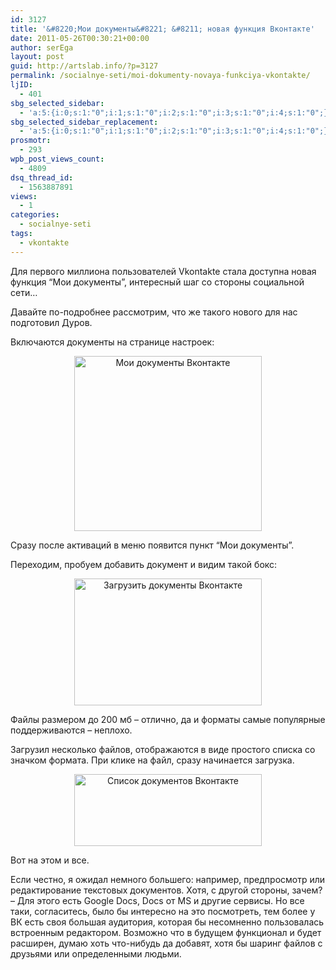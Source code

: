 ```yaml
---
id: 3127
title: '&#8220;Мои документы&#8221; &#8211; новая функция Вконтакте'
date: 2011-05-26T00:30:21+00:00
author: serEga
layout: post
guid: http://artslab.info/?p=3127
permalink: /socialnye-seti/moi-dokumenty-novaya-funkciya-vkontakte/
ljID:
  - 401
sbg_selected_sidebar:
  - 'a:5:{i:0;s:1:"0";i:1;s:1:"0";i:2;s:1:"0";i:3;s:1:"0";i:4;s:1:"0";}'
sbg_selected_sidebar_replacement:
  - 'a:5:{i:0;s:1:"0";i:1;s:1:"0";i:2;s:1:"0";i:3;s:1:"0";i:4;s:1:"0";}'
prosmotr:
  - 293
wpb_post_views_count:
  - 4809
dsq_thread_id:
  - 1563887891
views:
  - 1
categories:
  - socialnye-seti
tags:
  - vkontakte
---
```

Для первого миллиона пользователей Vkontakte стала доступна новая функция &#8220;Мои документы&#8221;, интересный шаг со стороны социальной сети&#8230;

Давайте по-подробнее рассмотрим, что же такого нового для нас подготовил Дуров.

Включаются документы на странице настроек:



<center>
  <a href="{{site.img_cdn}}/dokumenti_vkonakte.jpg"><img src="{{site.img_cdn}}/dokumenti_vkonakte-300x280.jpg" alt="Мои документы Вконтакте" title="dokumenti_vkonakte" width="300" height="280" class="alignnone size-medium wp-image-3128" srcset="{{site.img_cdn}}/dokumenti_vkonakte-300x280.jpg 300w, {{site.img_cdn}}/dokumenti_vkonakte.jpg 470w" sizes="(max-width: 300px) 100vw, 300px" /></a>
</center>

<!--more-->

Сразу после активаций в меню появится пункт &#8220;Мои документы&#8221;.

Переходим, пробуем добавить документ и видим такой бокс:

<center>
  <a href="{{site.img_cdn}}/dokumenti_vkonakte2.jpg"><img src="{{site.img_cdn}}/dokumenti_vkonakte2-300x203.jpg" alt="Загрузить документы Вконтакте" title="dokumenti_vkonakte2" width="300" height="203" class="alignnone size-medium wp-image-3129" /></a>
</center>

Файлы размером до 200 мб &#8211; отлично, да и форматы самые популярные поддерживаются &#8211; неплохо.

Загрузил несколько файлов, отображаются в виде простого списка со значком формата. При клике на файл, сразу начинается загрузка.

<center>
  <a href="{{site.img_cdn}}/dokumenti_vkonakte3.jpg"><img src="{{site.img_cdn}}/dokumenti_vkonakte3-300x115.jpg" alt="Список документов Вконтакте" title="dokumenti_vkonakte3" width="300" height="115" class="alignnone size-medium wp-image-3130" srcset="{{site.img_cdn}}/dokumenti_vkonakte3-300x115.jpg 300w, {{site.img_cdn}}/dokumenti_vkonakte3.jpg 635w" sizes="(max-width: 300px) 100vw, 300px" /></a>
</center>

Вот на этом и все.

Если честно, я ожидал немного большего: например, предпросмотр или редактирование текстовых документов. Хотя, с другой стороны, зачем? &#8211; Для этого есть Google Docs, Docs от MS и другие сервисы. Но все таки, согласитесь, было бы интересно на это посмотреть, тем более у ВК есть своя большая аудитория, которая бы несомненно пользовалась встроенным редактором. Возможно что в будущем функционал и будет расширен, думаю хоть что-нибудь да добавят, хотя бы шаринг файлов с друзьями или определенными людьми.